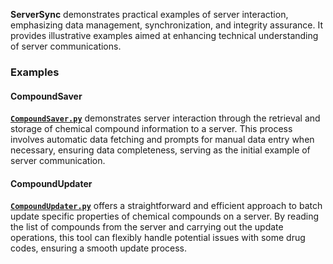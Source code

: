 

**ServerSync** demonstrates practical examples of server interaction, emphasizing data management, synchronization, and integrity assurance. It provides illustrative examples aimed at enhancing technical understanding of server communications.
### Examples

#### **CompoundSaver**

[**`CompoundSaver.py`**](https://github.com/HzaCode/ServerSync/blob/main/CompoundSaver.py) demonstrates server interaction through the retrieval and storage of chemical compound information to a server. This process involves automatic data fetching and prompts for manual data entry when necessary, ensuring data completeness, serving as the initial example of server communication.

#### **CompoundUpdater**

[**`CompoundUpdater.py`**](https://github.com/HzaCode/ServerSync/blob/main/CompoundUpdater.py) offers a straightforward and efficient approach to batch update specific properties of chemical compounds on a server. By reading the list of compounds from the server and carrying out the update operations, this tool can flexibly handle potential issues with some drug codes, ensuring a smooth update process. 

